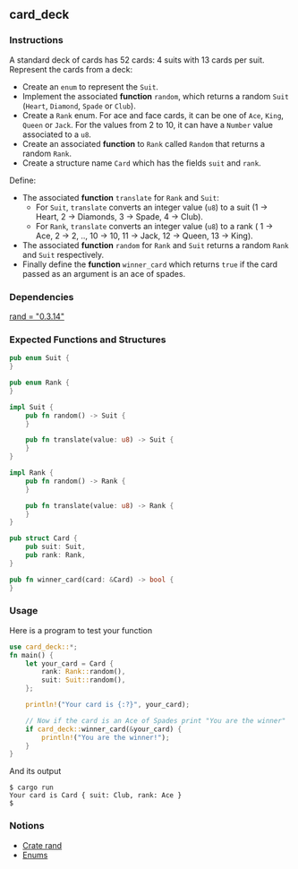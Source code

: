 ## card_deck

### Instructions

A standard deck of cards has 52 cards: 4 suits with 13 cards per suit.
Represent the cards from a deck:

- Create an `enum` to represent the `Suit`.
- Implement the associated **function** `random`, which returns a random `Suit` (`Heart`, `Diamond`, `Spade` or `Club`).
- Create a `Rank` enum. For ace and face cards, it can be one of `Ace`, `King`, `Queen` or `Jack`. For the values from 2 to 10, it can have a `Number` value associated to a `u8`.
- Create an associated **function** to `Rank` called `Random` that returns a random `Rank`.
- Create a structure name `Card` which has the fields `suit` and `rank`.

Define:

- The associated **function** `translate` for `Rank` and `Suit`:
  - For `Suit`, `translate` converts an integer value (`u8`) to a suit (1 -> Heart, 2 -> Diamonds, 3 -> Spade, 4 -> Club).
  - For `Rank`, `translate` converts an integer value (`u8`) to a rank ( 1 -> Ace, 2 -> 2, .., 10 -> 10, 11 -> Jack, 12 -> Queen, 13 -> King).
- The associated **function** `random` for `Rank` and `Suit` returns a random `Rank` and `Suit` respectively.
- Finally define the **function** `winner_card` which returns `true` if the card passed as an argument is an ace of spades.

### Dependencies

[rand = "0.3.14"](https://docs.rs/crate/rand/0.3.14)

### Expected Functions and Structures

```rust
pub enum Suit {
}

pub enum Rank {
}

impl Suit {
	pub fn random() -> Suit {
	}

	pub fn translate(value: u8) -> Suit {
	}
}

impl Rank {
	pub fn random() -> Rank {
	}

	pub fn translate(value: u8) -> Rank {
	}
}

pub struct Card {
	pub suit: Suit,
	pub rank: Rank,
}

pub fn winner_card(card: &Card) -> bool {
}
```

### Usage

Here is a program to test your function

```rust
use card_deck::*;
fn main() {
	let your_card = Card {
		rank: Rank::random(),
		suit: Suit::random(),
	};

	println!("Your card is {:?}", your_card);

	// Now if the card is an Ace of Spades print "You are the winner"
	if card_deck::winner_card(&your_card) {
		println!("You are the winner!");
	}
}
```

And its output

```console
$ cargo run
Your card is Card { suit: Club, rank: Ace }
$
```

### Notions

- [Crate rand](https://docs.rs/rand/0.3.14/rand/)
- [Enums](https://doc.rust-lang.org/book/ch06-00-enums.html)
